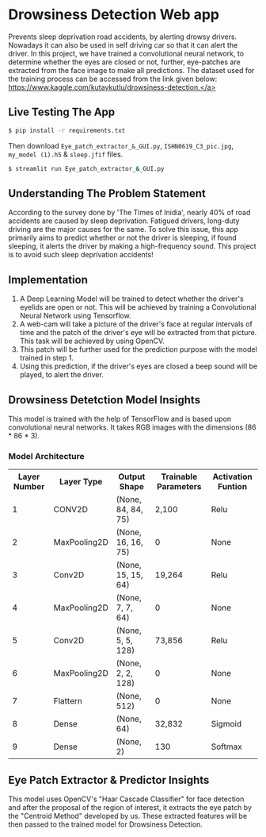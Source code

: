 # Drowsiness Detection Web app
Prevents sleep deprivation road accidents, by alerting drowsy drivers. Nowadays it can also be used in self driving car so that it can alert the driver.
In this project, we have trained a convolutional neural network, to determine whether the eyes are closed or not, further, eye-patches are extracted from the face image to make all predictions. The dataset used for the training process can be accessed from the link given below: 
<br><a href="https://www.kaggle.com/kutaykutlu/drowsiness-detection" target="_blank">https://www.kaggle.com/kutaykutlu/drowsiness-detection.</a>

## Live Testing The App
```sh
$ pip install -r requirements.txt
```
Then download `Eye_patch_extractor_&_GUI.py`, `ISHN0619_C3_pic.jpg`, `my_model (1).h5` & `sleep.jfif` files.
```sh
$ streamlit run Eye_patch_extractor_&_GUI.py
```

## Understanding The Problem Statement
  According to the survey done by 'The Times of Inidia', nearly 40% of road accidents are caused by sleep deprivation. Fatigued drivers, long-duty driving are the major causes for the same. To solve this issue, this app primarily aims to predict whether or not the driver is sleeping, if found sleeping, it alerts the driver by making a high-frequency sound. This project is to avoid such sleep deprivation accidents!
  
  ## Implementation
1. A Deep Learning Model will be trained to detect whether the driver's eyelids are open or not. This will be achieved by training a Convolutional Neural Network using Tensorflow.<br>
2. A web-cam will take a picture of the driver's face at regular intervals of time and the patch of the driver's eye will be extracted from that picture. This task will be     <tab>achieved by using OpenCV.<br>
3. This patch will be further used for the prediction purpose with the model trained in step 1.<br>
4. Using this prediction, if the driver's eyes are closed a beep sound will be played, to alert the driver.<br>

## Drowsiness Detetction Model Insights
This model is trained with the help of TensorFlow and is based upon convolutional neural networks. It takes RGB images with the dimensions (86 * 86 * 3).
### Model Architecture
<table>
  <th>Layer Number</th><th>Layer Type</th><th>Output Shape</th><th>Trainable Parameters</th><th>Activation Funtion</th>
  <tr><td>1</td><td>CONV2D</td><td>(None, 84, 84, 75)</td><td>2,100</td><td>Relu</td></tr>
  <tr><td>2</td><td>MaxPooling2D</td><td>(None, 16, 16, 75)</td><td>0</td><td>None</td></tr>
  <tr><td>3</td><td>Conv2D</td><td>(None, 15, 15, 64)</td><td>19,264</td><td>Relu</td></tr>
  <tr><td>4</td><td>MaxPooling2D</td><td>(None, 7, 7, 64)</td><td>0</td><td>None</td></tr>
  <tr><td>5</td><td>Conv2D</td><td>(None, 5, 5, 128)</td><td>73,856</td><td>Relu</td></tr>
  <tr><td>6</td><td>MaxPooling2D</td><td>(None, 2, 2, 128)</td><td>0</td><td>None</td></tr>
  <tr><td>7</td><td>Flattern</td><td>(None, 512)</td><td>0</td><td>None</td></tr>
  <tr><td>8</td><td>Dense</td><td>(None, 64)</td><td>32,832</td><td>Sigmoid</td></tr>
  <tr><td>9</td><td>Dense</td><td>(None, 2)</td><td>130</td><td>Softmax</td></tr>
</table>

## Eye Patch Extractor & Predictor Insights
  This model uses OpenCV's "Haar Cascade Classifier" for face detection and after the proposal of the region of interest, it extracts the eye patch by the "Centroid Method" developed by us. These extracted features will be then passed to the trained model for Drowsiness Detection.
